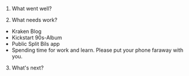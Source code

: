 1. What went well?

2. What needs work?

- Kraken Blog
- Kickstart 90s-Album
- Public Split Bils app
- Spending time for work and learn. Please put your phone faraway with you.

3. What's next?
